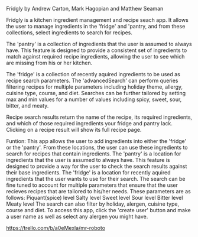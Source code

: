 Fridgly
by Andrew Carton, Mark Hagopian and Matthew Seaman

Fridgly is a kitchen ingredient management and recipe seach app.  It allows the user to manage ingredients in the 'fridge' and  'pantry, and from these collections, select ingredients to search for recipes.

The 'pantry' is a collection of ingredients that the user is assumed to always have. This feature is designed to provide a consistent set of ingredients to match against required recipe ingredients, allowing the user to see which are missing from his or her kitchen.

The 'fridge' is a collection of recently aquired ingredients to be used as recipe search parameters.  The 'advancedSearch' can perform queries filtering recipes for multiple parameters including holiday theme, allergy, cuisine type, course, and diet. Searches can be further tailored by setting max and min values for a number of values including spicy, sweet, sour, bitter, and meaty.

Recipe search results return the name of the recipe, its required ingredients, and which of those required ingredients your fridge and pantry lack.  Clicking on a recipe result will show its full recipe page.  

Funtion: This app allows the user to add ingredients into either the 'fridge' or the 'pantry'.
From these locations, the user can use these ingredients to search for recipes that contain ingredients.
The 'pantry' is a location for ingredients that the user is assumed to always have. This feature is designed to provide a way for the user to check the search results against their base ingredients.
The 'fridge' is a location for recently aquired ingredients that the user wants to use for their search.
The search can be fine tuned to account for multiple parameters that ensure that the user recieves recipes that are tailored to his/her needs.
These parameters are as follows:
Piquant(spice) level
Salty level
Sweet level
Sour level
Bitter level
Meaty level
The search can also filter by holiday, alergen, cuisine type, course and diet.
To access this app, click the 'create user' button and make a user name as well as select any alergen you might have.

https://trello.com/b/a0eMexla/mr-roboto
